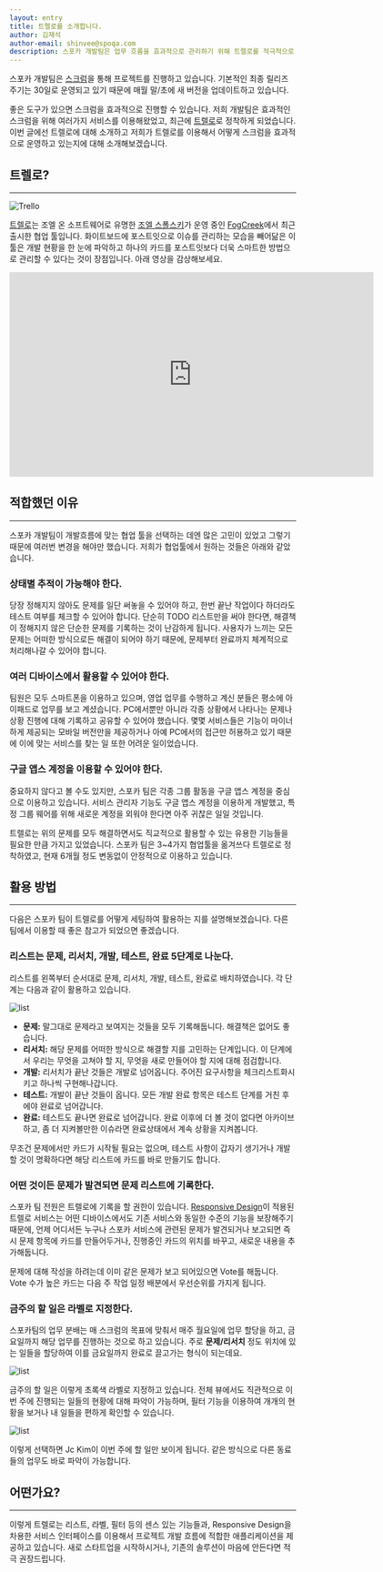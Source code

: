 ```yaml
---
layout: entry
title: 트렐로를 소개합니다.
author: 김재석
author-email: shinvee@spoqa.com
description: 스포카 개발팀은 업무 흐름을 효과적으로 관리하기 위해 트렐로를 적극적으로 활용하고 있습니다. 트렐로의 장점과 저희 팀의 활용법을 소개합니다.
---
```


스포카 개발팀은 [스크럼]을 통해 프로젝트를 진행하고 있습니다. 기본적인 최종 릴리즈 주기는 30일로 운영되고 있기 때문에 매월 말/초에 새 버전을 업데이트하고 있습니다.

좋은 도구가 있으면 스크럼을 효과적으로 진행할 수 있습니다. 저희 개발팀은 효과적인 스크럼을 위해 여러가지 서비스를 이용해왔었고, 최근에 [트렐로]로 정착하게 되었습니다. 이번 글에선 트렐로에 대해 소개하고 저희가 트렐로를 이용해서 어떻게 스크럼을 효과적으로 운영하고 있는지에 대해 소개해보겠습니다.

## 트렐로?
---
![Trello](https://d2k1ftgv7pobq7.cloudfront.net/images/9d8795cf7b8927d789cdabe9c8e5ef41/logo-blue-lg.png) 

[트렐로]는 조엘 온 소프트웨어로 유명한 [조엘 스폴스키]가 운영 중인 [FogCreek]에서 최근 출시한 협업 툴입니다. 화이트보드에 포스트잇으로 이슈를 관리하는 모습을 빼어닮은 이 툴은 개발 현황을 한 눈에 파악하고 하나의 카드를 포스트잇보다 더욱 스마트한 방법으로 관리할 수 있다는 것이 장점입니다. 아래 영상을 감상해보세요.

<iframe width="640" height="360" src="https://www.youtube.com/embed/aaDf1RqeLfo?feature=player_embedded" frameborder="0" allowfullscreen></iframe>

## 적합했던 이유
---
스포카 개발팀이 개발흐름에 맞는 협업 툴을 선택하는 데엔 많은 고민이 있었고 그렇기 때문에 여러번 변경을 해야만 했습니다. 저희가 협업툴에서 원하는 것들은 아래와 같았습니다.

### 상태별 추적이 가능해야 한다.
당장 정해지지 않아도 문제를 일단 써놓을 수 있어야 하고, 한번 끝난 작업이다 하더라도 테스트 여부를 체크할 수 있어야 합니다. 단순히 TODO 리스트만을 써야 한다면, 해결책이 정해지지 않은 단순한 문제를 기록하는 것이 난감하게 됩니다. 사용자가 느끼는 모든 문제는 어떠한 방식으로든 해결이 되어야 하기 때문에, 문제부터 완료까지 체계적으로 처리해나갈 수 있어야 합니다.

### 여러 디바이스에서 활용할 수 있어야 한다.
팀원은 모두 스마트폰을 이용하고 있으며, 영업 업무를 수행하고 계신 분들은 평소에 아이패드로 업무를 보고 계셨습니다. PC에서뿐만 아니라 각종 상황에서 나타나는 문제나 상황 진행에 대해 기록하고 공유할 수 있어야 했습니다. 몇몇 서비스들은 기능이 마이너하게 제공되는 모바일 버전만을 제공하거나 아예 PC에서의 접근만 허용하고 있기 때문에 이에 맞는 서비스를 찾는 일 또한 어려운 일이었습니다.

### 구글 앱스 계정을 이용할 수 있어야 한다.
중요하지 않다고 볼 수도 있지만, 스포카 팀은 각종 그룹 활동을 구글 앱스 계정을 중심으로 이용하고 있습니다. 서비스 관리자 기능도 구글 앱스 계정을 이용하게 개발했고, 특정 그룹 웨어를 위해 새로운 계정을 외워야 한다면 아주 귀찮은 일일 것입니다.

트렐로는 위의 문제를 모두 해결하면서도 직교적으로 활용할 수 있는 유용한 기능들을 필요한 만큼 가지고 있었습니다. 스포카 팀은 3~4가지 협업툴을 옮겨쓰다 트렐로로 정착하였고, 현재 6개월 정도 변동없이 안정적으로 이용하고 있습니다.

## 활용 방법
---
다음은 스포카 팀이 트렐로를 어떻게 세팅하여 활용하는 지를 설명해보겠습니다. 다른 팀에서 이용할 때 좋은 참고가 되었으면 좋겠습니다. 

### 리스트는 문제, 리서치, 개발, 테스트, 완료 5단계로 나눈다.

리스트를 왼쪽부터 순서대로 문제, 리서치, 개발, 테스트, 완료로 배치하였습니다. 각 단계는 다음과 같이 활용하고 있습니다.

![list](/images/trello/1.png)

 - **문제:** 말그대로 문제라고 보여지는 것들을 모두 기록해둡니다. 해결책은 없어도 좋습니다.
 - **리서치:** 해당 문제를 어떠한 방식으로 해결할 지를 고민하는 단계입니다. 이 단계에서 우리는 무엇을 고쳐야 할 지, 무엇을 새로 만들어야 할 지에 대해 점검합니다.
 - **개발:** 리서치가 끝난 것들은 개발로 넘어옵니다. 주어진 요구사항을 체크리스트화시키고 하나씩 구현해나갑니다.
 - **테스트:** 개발이 끝난 것들이 옵니다. 모든 개발 완료 항목은 테스트 단계를 거친 후에야 완료로 넘어갑니다. 
 - **완료:** 테스트도 끝나면 완료로 넘어갑니다. 완료 이후에 더 볼 것이 없다면 아카이브하고, 좀 더 지켜볼만한 이슈라면 완료상태에서 계속 상황을 지켜봅니다.

무조건 문제에서만 카드가 시작될 필요는 없으며, 테스트 사항이 갑자기 생기거나 개발할 것이 명확하다면 해당 리스트에 카드를 바로 만들기도 합니다. 

### 어떤 것이든 문제가 발견되면 문제 리스트에 기록한다.

스포카 팀 전원은 트렐로에 기록을 할 권한이 있습니다. [Responsive Design]이 적용된 트렐로 서비스는 어떤 디바이스에서도 기존 서비스와 동일한 수준의 기능을 보장해주기 때문에, 언제 어디서든 누구나 스포카 서비스에 관련된 문제가 발견되거나 보고되면 즉시 문제 항목에 카드를 만들어두거나, 진행중인 카드의 위치를 바꾸고, 새로운 내용을 추가해둡니다.

문제에 대해 작성을 하려는데 이미 같은 문제가 보고 되어있으면 Vote를 해둡니다. Vote 수가 높은 카드는 다음 주 작업 일정 배분에서 우선순위를 가지게 됩니다.

### 금주의 할 일은 라벨로 지정한다.

스포카팀의 업무 분배는 매 스크럼의 목표에 맞춰서 매주 월요일에 업무 할당을 하고, 금요일까지 해당 업무를 진행하는 것으로 하고 있습니다. 주로 **문제/리서치** 정도 위치에 있는 일들을 할당하여 이를 금요일까지 완료로 끌고가는 형식이 되는데요.

![list](/images/trello/2.png)

금주의 할 일은 이렇게 초록색 라벨로 지정하고 있습니다. 전체 뷰에서도 직관적으로 이번 주에 진행되는 일들의 현황에 대해 파악이 가능하며, 필터 기능을 이용하여 개개의 현황을 보거나 내 일들을 편하게 확인할 수 있습니다.

![list](/images/trello/4.png)

이렇게 선택하면 Jc Kim이 이번 주에 할 일만 보이게 됩니다. 같은 방식으로 다른 동료들의 업무도 바로 파악이 가능합니다.

## 어떤가요?
---
이렇게 트렐로는 리스트, 라벨, 필터 등의 센스 있는 기능들과, Responsive Design을 차용한 서비스 인터페이스를 이용해서 프로젝트 개발 흐름에 적합한 애플리케이션을 제공하고 있습니다. 새로 스타트업을 시작하시거나, 기존의 솔루션이 마음에 안든다면 적극 권장드립니다.

  [스크럼]: http://ko.wikipedia.org/wiki/%EC%8A%A4%ED%81%AC%EB%9F%BC_(%EC%95%A0%EC%9E%90%EC%9D%BC_%EA%B0%9C%EB%B0%9C_%ED%94%84%EB%A1%9C%EC%84%B8%EC%8A%A4)
  [트렐로]: https://trello.com/
  [조엘 스폴스키]: http://www.joelonsoftware.com/
  [FogCreek]: http://www.fogcreek.com/
  [Responsive Design]: http://www.alistapart.com/articles/responsive-web-design/